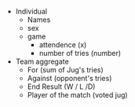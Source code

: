 

- Individual
  - Names
  - sex
  - game
    - attendence (x)
    - number of tries (number)
- Team aggregate
  - For (sum of Jug's tries)
  - Against (opponent's tries)
  - End Result (W / L /D)
  - Player of the match (voted jug)
  


